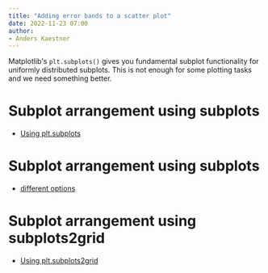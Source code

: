 ```yaml
---
title: "Adding error bands to a scatter plot"
date: 2022-11-23 07:00
author:
- Anders Kaestner
---
```


Matplotlib's ```plt.subplots()``` gives you fundamental subplot functionality for uniformly distributed subplots. This is not enough for some plotting tasks and we need something better.

# Subplot arrangement using subplots
- [Using plt.subplots](https://www.statology.org/subplot-size-matplotlib/)

# Subplot arrangement using subplots
- [different options](https://www.geeksforgeeks.org/how-to-create-different-subplot-sizes-in-matplotlib/)

# Subplot arrangement using subplots2grid
- [Using plt.subplots2grid](https://www.geeksforgeeks.org/matplotlib-pyplot-subplot2grid-in-python/)
